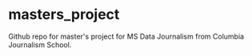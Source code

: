 # masters_project
Github repo for master's project for MS Data Journalism from Columbia Journalism School.
